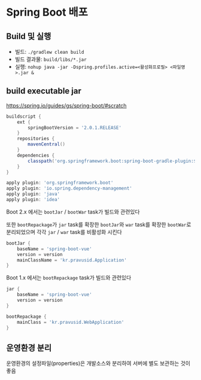 # Spring Boot 배포

## Build 및 실행

- 빌드: `./gradlew clean build`
- 빌드 결과물: `build/libs/*.jar`
- 실행: `nohup java -jar -Dspring.profiles.active=<활성화프로필> <파일명>.jar &`

## build executable jar

<https://spring.io/guides/gs/spring-boot/#scratch>

```groovy
buildscript {
    ext {
        springBootVersion = '2.0.1.RELEASE'
    }
    repositories {
        mavenCentral()
    }
    dependencies {
        classpath('org.springframework.boot:spring-boot-gradle-plugin:${springBootVersion}')
    }
}

apply plugin: 'org.springframework.boot'
apply plugin: 'io.spring.dependency-management'
apply plugin: 'java'
apply plugin: 'idea'
```

Boot 2.x 에서는 `bootJar` / `bootWar` task가 빌드와 관련있다

또한 `bootRepackage`가 `jar` task를 확장한 `bootJar`와 `war` task를 확장한 `bootWar`로 분리되었으며
각각 `jar` / `war` task를 비활성화 시킨다

```groovy
bootJar {
    baseName = 'spring-boot-vue'
    version = version
    mainClassName = 'kr.pravusid.Application'
}
```

Boot 1.x 에서는 `bootRepackage` task가 빌드와 관련있다

```groovy
jar {
    baseName = 'spring-boot-vue'
    version = version
}

bootRepackage {
    mainClass = 'kr.pravusid.WebApplication'
}
```

## 운영환경 분리

운영환경의 설정파일(properties)은 개발소스와 분리하여 서버에 별도 보관하는 것이 좋음
